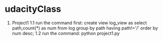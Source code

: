 # udacityClass

1. Project1
1.1 run the command first: create view log_view as select path,count(*) as num from log group by path having path!='/' order by num desc;
1.2 run the command: python project1.py
